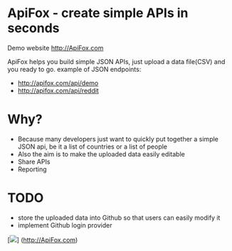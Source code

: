 # ApiFox - create simple APIs in seconds
Demo website http://ApiFox.com

ApiFox helps you build simple JSON APIs, just upload a data file(CSV) and you ready to go.
example of JSON endpoints: 

+  http://apifox.com/api/demo
+  http://apifox.com/api/reddit

Why?
==

+  Because many developers just want to quickly put together a simple JSON api, be it a list of countries or a list of people
+  Also the aim is to make the uploaded data easily editable
+  Share APIs
+  Reporting

TODO
==
+  store the uploaded data into Github so that users can easily modify it
+  implement Github login provider 

[![](http://apifox.com/print-screen.jpg)]
(http://ApiFox.com)
